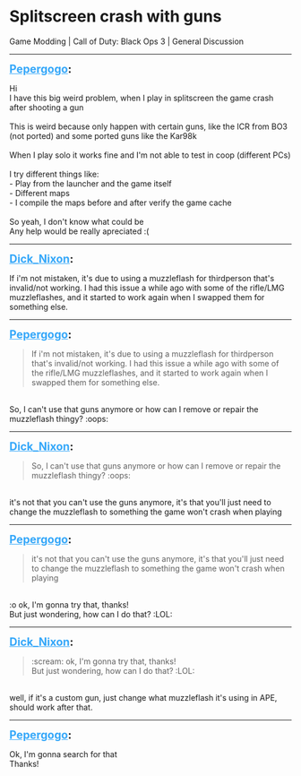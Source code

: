 # Splitscreen crash with guns
Game Modding | Call of Duty: Black Ops 3 | General Discussion

---
<strong style="font-size: 1.4em;"><span style="text-decoration: underline;text-decoration-color: #34a7f9;"><span style="color:#34a7f9;">Pepergogo</span></span>:</strong>

<p>Hi<br />I have this big weird problem, when I play in splitscreen the game crash after shooting a gun<br /><br />This is weird because only happen with certain guns, like the ICR from BO3 (not ported) and some ported guns like the Kar98k<br /><br />When I play solo it works fine and I&#39;m not able to test in coop (different PCs)<br /><br />I try different things like:<br />- Play from the launcher and the game itself<br />- Different maps<br />- I compile the maps before and after verify the game cache<br /><br />So yeah, I don&#39;t know what could be<br />Any help would be really apreciated :(</p>

---
<strong style="font-size: 1.4em;"><span style="text-decoration: underline;text-decoration-color: #34a7f9;"><span style="color:#34a7f9;">Dick_Nixon</span></span>:</strong>

<p>If i&#39;m not mistaken, it&#39;s due to using a muzzleflash for thirdperson that&#39;s invalid/not working. I had this issue a while ago with some of the rifle/LMG muzzleflashes, and it started to work again when I swapped them for something else.</p>

---
<strong style="font-size: 1.4em;"><span style="text-decoration: underline;text-decoration-color: #34a7f9;"><span style="color:#34a7f9;">Pepergogo</span></span>:</strong>

<p><blockquote>If i&#39;m not mistaken, it&#39;s due to using a muzzleflash for thirdperson that&#39;s invalid/not working. I had this issue a while ago with some of the rifle/LMG muzzleflashes, and it started to work again when I swapped them for something else.<br /></blockquote><br />So, I can&#39;t use that guns anymore or how can I remove or repair the muzzleflash thingy? :oops:</p>

---
<strong style="font-size: 1.4em;"><span style="text-decoration: underline;text-decoration-color: #34a7f9;"><span style="color:#34a7f9;">Dick_Nixon</span></span>:</strong>

<p><blockquote>So, I can&#39;t use that guns anymore or how can I remove or repair the muzzleflash thingy? :oops:<br /></blockquote><br />it&#39;s not that you can&#39;t use the guns anymore, it&#39;s that you&#39;ll just need to change the muzzleflash to something the game won&#39;t crash when playing</p>

---
<strong style="font-size: 1.4em;"><span style="text-decoration: underline;text-decoration-color: #34a7f9;"><span style="color:#34a7f9;">Pepergogo</span></span>:</strong>

<p><blockquote>it&#39;s not that you can&#39;t use the guns anymore, it&#39;s that you&#39;ll just need to change the muzzleflash to something the game won&#39;t crash when playing<br /></blockquote><br />:o ok, I&#39;m gonna try that, thanks!<br />But just wondering, how can I do that? :LOL:</p>

---
<strong style="font-size: 1.4em;"><span style="text-decoration: underline;text-decoration-color: #34a7f9;"><span style="color:#34a7f9;">Dick_Nixon</span></span>:</strong>

<p><blockquote>:scream: ok, I&#39;m gonna try that, thanks!<br />But just wondering, how can I do that? :LOL:<br /></blockquote><br />well, if it&#39;s a custom gun, just change what muzzleflash it&#39;s using in APE, should work after that.</p>

---
<strong style="font-size: 1.4em;"><span style="text-decoration: underline;text-decoration-color: #34a7f9;"><span style="color:#34a7f9;">Pepergogo</span></span>:</strong>

<p>Ok, I&#39;m gonna search for that<br />Thanks!</p>
